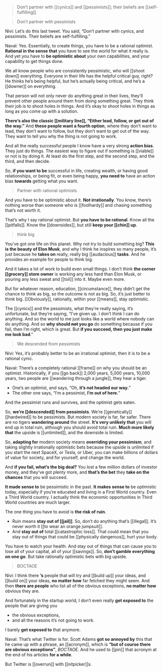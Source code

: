 > Don’t partner with [[cynics]] and [[pessimists]]; their beliefs are [[self-fulfilling]]

> Don’t partner with pessimists

Nivi: Let’s do this last tweet. You said, “Don’t partner with cynics, and pessimists. Their beliefs are self-fulfilling.”

Naval: Yes. Essentially, to create things, you have to be a rational optimist. __Rational in the sense that__ you have to see the world for what it really is. 
And yet you have to __be optimistic about__ your own capabilities, and your capability to get things done.

We all know people who are consistently pessimistic, who will [[shoot down]] everything. 
Everyone in their life has the helpful critical guy, right? 
He thinks he’s being helpful, but he’s actually being critical, and he’s a [[downer]] on everything.

That person will not only never do anything great in their lives, they’ll prevent other people around them from doing something great. 
They think their job is to shoot holes in things. 
And it’s okay to shoot holes in things as long as you come up with a solution.

__There’s also the classic [[military line]], “Either lead, follow, or get out of the way.”__ 
And __these people want a fourth option__, where they don’t want to lead, they don’t want to follow, but they don’t want to get out of the way. 
They want to tell you why the thing is not going to work.

And all the really successful people I know have a very strong __action bias__. 
They just do things. 
The easiest way to figure out if something is [[viable]] or not is by doing it. 
At least do the first step, and the second step, and the third, and then decide.

So, __if you want to be__ successful in life, creating wealth, or having good relationships, or being fit, or even being happy, 
__you need to__ have an action bias __towards__ getting what you want.

> Partner with rational optimists

And you have to be optimistic about it. __Not irrationally__. You know, there’s nothing worse than someone who is [[foolhardy]] and chasing something that’s not worth it.

That’s why I say rational optimist. But __you have to be rational__. Know all the [[pitfalls]]. Know the [[downsides]], but still __keep your [[chin]] up__.

> think big

You’ve got one life on this planet. Why not try to build something big? 
__This is the beauty of Elon Musk__, and why I think he inspires so many people, it’s just because he __takes on__ really, really big [[audacious]] __tasks__. And he provides an example for people to think big.

And it takes a lot of work to build even small things. I don’t think __the corner [[grocery]] store owner__ is working any less hard than Elon Musk, or pouring any less sweat and [[toil]] into it. Maybe even more.

But for whatever reason, education, [[circumstance]], they didn’t get the chance to think as big, so the outcome is not as big. So, it’s just better to think big. 
[[Obviously]], rationally, within your [[means]], stay optimistic.

The [[cynics]] and the pessimists, what they’re really saying, it’s unfortunate, but they’re saying, “I’ve given up. I don’t think I can do anything. And so the world to me just looks like a world where nobody can do anything. And so __why should ~~not~~ you go__ do something because if you fail, then I’m right, which is great. But __if you succeed, then you just make me look bad__.”

> We descended from pessimists

Nivi: Yes, it’s probably better to be an irrational optimist, then it is to be a rational cynic.

Naval: There’s a completely rational [[frame]] on why you should be an optimist. 
Historically, if you [[go back]] 2,000 years, 5,000 years, 10,000 years, two people are [[wandering through a jungle]], they hear a tiger. 
- One’s an optimist, and says, “Oh, __it’s not headed our way.__” 
- The other one says, “I’m a pessimist, __I’m out of here.__” 

And the pessimist runs and survives, and the optimist gets eaten.

So, __we’re [[descended]] from pessimists__. 
We’re [[genetically]] [[hardwired]] to be pessimists. 
But modern society is far, far safer. There are no tigers __wandering around__ the street. 
__It’s very unlikely that__ you will end up in total ruin, although you should avoid total ruin.
__Much more likely that__ the upside is [[unlimited]], and the downside is limited. 

So, __adapting for__ modern society means __overriding your pessimism__, and taking slightly irrationally optimistic bets 
because the upside is unlimited 
if you start the next SpaceX, or Tesla, or Uber, you can make billions of dollars of value for society, and for yourself, and change the world.

And __if you fail, what’s the big deal?__
You lost a few million dollars of investor money, and they’ve got plenty more, and __that’s the bet__ they __take on the chances__ that you will succeed.

__It made sense to__ be pessimistic in the past. 
__It makes sense to__ be optimistic today, especially if you’re educated and living in a First World country. 
Even a Third World country. I actually think the economic opportunities in Third World countries are much larger.

The one thing you have to avoid is __the risk of ruin__. 
- Ruin means __stay out of [[jail]]__. So, don’t do anything that’s [[illegal]]. It’s never worth it [[to wear an orange jumpsuit]]. 
- And __stay out of__ total [[catastrophic loss]]. That could mean that you stay out of things that could be [[physically dangerous]], hurt your body.

You have to watch your health. And stay out of things that can cause you to lose all of your capital, all of your [[savings]]. 
So, __don’t gamble everything on one go__. But take rationally optimistic bets with big upside.

> BOCTAOE

Nivi: 
I think there __’s__ people that will try and [[build up]] your ideas, and [[build on]] your ideas, __no matter how__ far fetched they might seem. 
And then __there are people__ who list all of the obvious exceptions, __no matter how__ obvious they are.

And fortunately in the startup world, I don’t even really __get exposed to__ the people that are giving you 
- the obvious exceptions, 
- and all the reasons it’s not going to work. 

I barely __get exposed to__ that anymore.

Naval: That’s what Twitter is for. 
Scott Adams __got so annoyed by__ this that he came up with a phrase, an [[acronym]], which is __“but of course there are obvious exceptions”__, *BOCTAOE*. 
And he used to [[pin]] that acronym at the end of his articles __for a while__.

But Twitter is [[overrun]] with [[nitpicker]]s.
